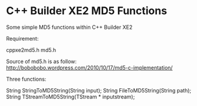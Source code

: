 C++ Builder XE2 MD5 Functions
=============================


Some simple MD5 functions within C++ Builder XE2 

Requirement:

cppxe2md5.h
md5.h

Source of md5.h is as follow:
http://bobobobo.wordpress.com/2010/10/17/md5-c-implementation/



Three functions:

String StringToMD5String(String input);
String FileToMD5String(String path);
String TStreamToMD5String(TStream * inputstream);


